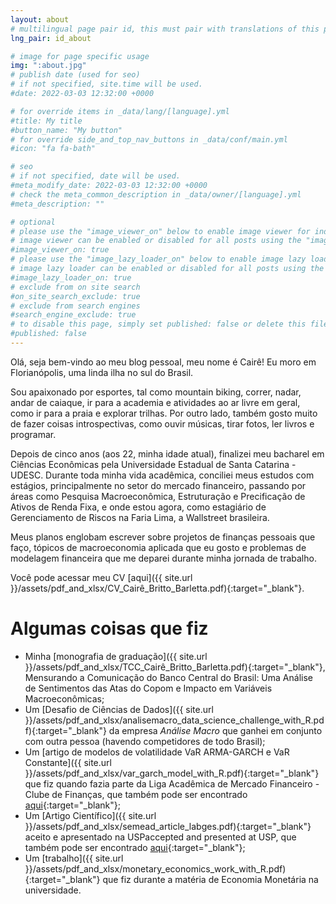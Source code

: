 ```yaml
---
layout: about
# multilingual page pair id, this must pair with translations of this page. (This name must be unique)
lng_pair: id_about

# image for page specific usage
img: ":about.jpg"
# publish date (used for seo)
# if not specified, site.time will be used.
#date: 2022-03-03 12:32:00 +0000

# for override items in _data/lang/[language].yml
#title: My title
#button_name: "My button"
# for override side_and_top_nav_buttons in _data/conf/main.yml
#icon: "fa fa-bath"

# seo
# if not specified, date will be used.
#meta_modify_date: 2022-03-03 12:32:00 +0000
# check the meta_common_description in _data/owner/[language].yml
#meta_description: ""

# optional
# please use the "image_viewer_on" below to enable image viewer for individual pages or posts (_posts/ or [language]/_posts folders).
# image viewer can be enabled or disabled for all posts using the "image_viewer_posts: true" setting in _data/conf/main.yml.
#image_viewer_on: true
# please use the "image_lazy_loader_on" below to enable image lazy loader for individual pages or posts (_posts/ or [language]/_posts folders).
# image lazy loader can be enabled or disabled for all posts using the "image_lazy_loader_posts: true" setting in _data/conf/main.yml.
#image_lazy_loader_on: true
# exclude from on site search
#on_site_search_exclude: true
# exclude from search engines
#search_engine_exclude: true
# to disable this page, simply set published: false or delete this file
#published: false
---
```


Olá, seja bem-vindo ao meu blog pessoal, meu nome é Cairê! Eu moro em Florianópolis, uma linda ilha no sul do Brasil.

Sou apaixonado por esportes, tal como mountain biking, correr, nadar, andar de caiaque, ir para a academia e atividades ao ar livre em geral, como ir para a praia e explorar trilhas. Por outro lado, também gosto muito de fazer coisas introspectivas, como ouvir músicas, tirar fotos, ler livros e programar.

Depois de cinco anos (aos 22, minha idade atual), finalizei meu bacharel em Ciências Econômicas pela Universidade Estadual de Santa Catarina - UDESC. Durante toda minha vida acadêmica, conciliei meus estudos com estágios, principalmente no setor do mercado financeiro, passando por áreas como Pesquisa Macroeconômica, Estruturação e Precificação de Ativos de Renda Fixa, e onde estou agora, como estagiário de Gerenciamento de Riscos na Faria Lima, a Wallstreet brasileira.

Meus planos englobam escrever sobre projetos de finanças pessoais que faço, tópicos de macroeconomia aplicada que eu gosto e problemas de modelagem financeira que me deparei durante minha jornada de trabalho.

Você pode acessar meu CV [aqui]({{ site.url }}/assets/pdf_and_xlsx/CV_Cairê_Britto_Barletta.pdf){:target="_blank"}.

# Algumas coisas que fiz

- Minha [monografia de graduação]({{ site.url }}/assets/pdf_and_xlsx/TCC_Cairê_Britto_Barletta.pdf){:target="_blank"}, Mensurando a Comunicação do Banco Central do Brasil: Uma Análise de Sentimentos das Atas do Copom e Impacto em Variáveis Macroeconômicas;
- Um [Desafio de Ciências de Dados]({{ site.url }}/assets/pdf_and_xlsx/analisemacro_data_science_challenge_with_R.pdf){:target="_blank"} da empresa _Análise Macro_ que ganhei em conjunto com outra pessoa (havendo competidores de todo Brasil); 
- Um [artigo de modelos de volatilidade VaR ARMA-GARCH e VaR Constante]({{ site.url }}/assets/pdf_and_xlsx/var_garch_model_with_R.pdf){:target="_blank"} que fiz quando fazia parte da Liga Acadêmica de Mercado Financeiro - Clube de Finanças, que também pode ser encontrado [aqui](http://clubedefinancas.com.br/materias/econometria-r-var-delta-normal-var-garch){:target="_blank"};
- Um [Artigo Científico]({{ site.url }}/assets/pdf_and_xlsx/semead_article_labges.pdf){:target="_blank"} aceito e apresentado na USPaccepted and presented at USP, que também pode ser encontrado [aqui](https://www.researchgate.net/publication/342424971_POTENCIALIDADES_PARA_A_FORMACAO_DE_ORGANIZACOES_VIRTUAIS_POR_MEIO_DE_COOPERACOES_INTERORGANIZACIONAIS){:target="_blank"};
- Um [trabalho]({{ site.url }}/assets/pdf_and_xlsx/monetary_economics_work_with_R.pdf){:target="_blank"} que fiz durante a matéria de Economia Monetária na universidade.
